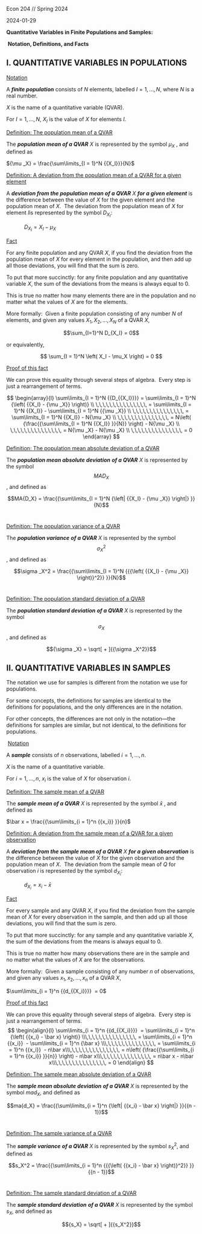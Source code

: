 Econ 204 // Spring 2024

2024-01-29

**Quantitative Variables in Finite Populations and Samples:**

 **Notation, Definitions, and Facts**

## **I. QUANTITATIVE VARIABLES IN POPULATIONS**

<ins>Notation<ins>

A **_finite population_** consists of $N$ elements, labelled $I = 1,...,N$, where $N$ is a real number.

$X$ is the name of a quantitative variable (QVAR).

For $I = 1,...,N$, ${X_I}$ is the value of $X$ for elements $I$.

<ins>Definition: The population mean of a QVAR<ins>

The **_population mean of a QVAR_** $X$ is represented by the symbol ${\mu _X}$ , and defined as

${\mu _X} = \frac{\sum\limits_{I = 1}^N {{X_I}}}{N}$              


<ins>Definition: A deviation from the population mean of a QVAR for a given element<ins>

A **_deviation from the population mean of a QVAR_** $X$ **_for a given element_** is the difference between the value of $X$ for the given element and the population mean of $X.$  The deviation from the population mean of $X$ for element $I$is represented by the symbol ${D_{{X_I}}}$:

            ${D_{{X_I}}} = {X_I} - {\mu _X}$

<ins>Fact<ins>

For any finite population and any QVAR $X$, if you find the deviation from the population mean of $X$ for every element in the population, and then add up all those deviations, you will find that the sum is zero. 

To put that more succinctly: for any finite population and any quantitative variable $X$, the sum of the deviations from the means is always equal to 0. 

This is true no matter how many elements there are in the population and no matter what the values of $X$ are for the elements. 

More formally:  Given a finite population consisting of any number $N$ of elements, and given any values ${X_1},\,{X_2},\,...,\,{X_N}$ of a QVAR $X$,

$$\sum_{I=1}^N D_{X_I} = 0$$


or equivalently,

$$
\sum_{I = 1}^N \left( X_I - \mu_X \right) = 0
$$


<ins>Proof of this fact<ins>

We can prove this equality through several steps of algebra.  Every step is just a rearrangement of terms.

$$
\begin{array}{l}
\sum\limits_{I = 1}^N {{D_{{X_I}}}}  = \sum\limits_{I = 1}^N {\left( {{X_I} - {\mu _X}} \right)} \\
\,\,\,\,\,\,\,\,\,\,\,\,\,\,\, = \sum\limits_{I = 1}^N {{X_I}}  - \sum\limits_{I = 1}^N {{\mu _X}} \\
\,\,\,\,\,\,\,\,\,\,\,\,\,\,\, = \sum\limits_{I = 1}^N {{X_I}}  - N{\mu _X} \\
\,\,\,\,\,\,\,\,\,\,\,\,\,\,\, = N\left( {\frac{{\sum\limits_{I = 1}^N {{X_I}} }}{N}} \right) - N{\mu _X} \\
\,\,\,\,\,\,\,\,\,\,\,\,\,\,\, = N{\mu _X} - N{\mu _X} \\
\,\,\,\,\,\,\,\,\,\,\,\,\,\,\, = 0
\end{array}
$$

<ins>Definition: The population mean absolute deviation of a QVAR<ins>

The **_population mean absolute deviation_** **_of a QVAR_** $X$ is represented by the symbol $$MA{D_X}$$, and defined as

$$MA{D_X} = \frac{{\sum\limits_{I = 1}^N {\left| {{X_I} - {\mu _X}} \right|} }}{N}$$       

<ins>Definition: The population variance of a QVAR<ins>

The **_population variance_** **_of a QVAR_** $X$ is represented by the symbol $$\sigma _X^2$$, and defined as

$$\sigma _X^2 = \frac{{\sum\limits_{I = 1}^N {{{\left( {{X_I} - {\mu _X}} \right)}^2}} }}{N}$$    

<ins>Definition: The population standard deviation of a QVAR<ins>

The **_population standard deviation_** **_of a QVAR_** $X$ is represented by the symbol $${\sigma _X}$$, and defined as

$${\sigma _X} = \sqrt[ + ]{{\sigma _X^2}}$$

## **II. QUANTITATIVE VARIABLES IN SAMPLES**

The notation we use for samples is different from the notation we use for populations.

For some concepts, the definitions for samples are identical to the definitions for populations, and the only differences are in the notation.

For other concepts, the differences are not only in the notation—the definitions for samples are similar, but not identical, to the definitions for populations.

 <ins>Notation<ins>

A **_sample_** consists of $n$ observations, labelled $i = 1,...,n$.

$X$ is the name of a quantitative variable.

For $i = 1,...,n$, ${x_i}$ is the value of $X$ for observation $i$.

<ins>Definition: The sample mean of a QVAR<ins>

The **_sample mean of a QVAR_** $X$ is represented by the symbol $\bar x$ , and defined as

$\bar x = \frac{{\sum\limits_{i = 1}^n {{x_i}} }}{n}$                      

<ins>Definition: A deviation from the sample mean of a QVAR for a given observation<ins>

A **_deviation from the sample mean of a QVAR_** $X$ **_for a given observation_** is the difference between the value of $X$ for the given observation and the population mean of $X$.  The deviation from the sample mean of $Q$ for observation $i$ is represented by the symbol ${d_{{X_i}}}$:

            ${d_{{X_i}}} = {x_i} - \bar x$

<ins>Fact<ins>

For every sample and any QVAR $X$, if you find the deviation from the sample mean of $X$ for every observation in the sample, and then add up all those deviations, you will find that the sum is zero. 

To put that more succinctly: for any sample and any quantitative variable $X$, the sum of the deviations from the means is always equal to 0. 

This is true no matter how many observations there are in the sample and no matter what the values of $X$ are for the observations. 

More formally:  Given a sample consisting of any number $n$ of observations, and given any values ${x_1},\,{x_2},\,...,\,{x_n}$ of a QVAR $X$,

$\sum\limits_{i = 1}^n {{d_{{X_i}}}}  = 0$

<ins>Proof of this fact<ins>

We can prove this equality through several steps of algebra.  Every step is just a rearrangement of terms.
$$
\begin{align}{l}
\sum\limits_{i = 1}^n {{d_{{X_i}}}}  = \sum\limits_{i = 1}^n {\left( {{x_i} - \bar x} \right)} \\\,\,\,\,\,\,\,\,\,\,\,\,\,\,\, = \sum\limits_{i = 1}^n {{x_i}}  - \sum\limits_{i = 1}^n {\bar x} \\\,\,\,\,\,\,\,\,\,\,\,\,\,\,\, = \sum\limits_{i = 1}^n {{x_i}}  - n\bar x\\\,\,\,\,\,\,\,\,\,\,\,\,\,\,\, = n\left( {\frac{{\sum\limits_{i = 1}^n {{x_i}} }}{n}} \right) - n\bar x\\\,\,\,\,\,\,\,\,\,\,\,\,\,\,\, = n\bar x - n\bar x\\\,\,\,\,\,\,\,\,\,\,\,\,\,\,\, = 0
\end{align}
$$

<ins>Definition: The sample mean absolute deviation of a QVAR<ins>

The **_sample mean absolute deviation_** **_of a QVAR_** $X$ is represented by the symbol $ma{d_X}$, and defined as

$$ma{d_X} = \frac{{\sum\limits_{i = 1}^n {\left| {{x_i} - \bar x} \right|} }}{{n - 1}}$$        

<ins>Definition: The sample variance of a QVAR<ins>

The **_sample variance_** **_of a QVAR_** $X$ is represented by the symbol $s_X^2$, and defined as

$$s_X^2 = \frac{{\sum\limits_{i = 1}^n {{{\left( {{x_i} - \bar x} \right)}^2}} }}{{n - 1}}$$  

<ins>Definition: The sample standard deviation of a QVAR<ins>

The **_sample standard deviation_** **_of a QVAR_** $X$ is represented by the symbol ${s_X}$, and defined as

$${s_X} = \sqrt[ + ]{{s_X^2}}$$